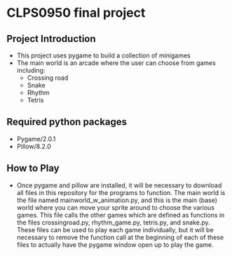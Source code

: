 # CLPS0950 final project

## Project Introduction
* This project uses pygame to build a collection of minigames
* The main world is an arcade where the user can choose from games including:
  * Crossing road
  * Snake
  * Rhythm
  * Tetris

## Required python packages
* Pygame/2.0.1
* Pillow/8.2.0

## How to Play
* Once pygame and pillow are installed, it will be necessary to download all files in this repository for the programs to function. The main world is the file named mainworld_w_animation.py, and this is the main (base) world where you can move your sprite around to choose the various games. This file calls the other games which are defined as functions in the files crossingroad.py, rhythm_game.py, tetris.py, and snake.py. These files can be used to play each game individually, but it will be necessary to remove the function call at the beginning of each of these files to actually have the pygame window open up to play the game. 
